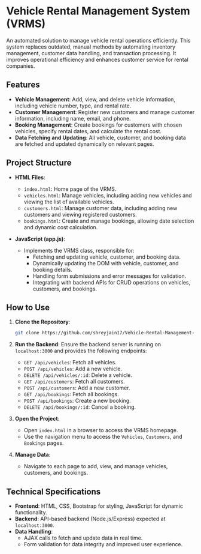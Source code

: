 # Vehicle Rental Management System (VRMS)

An automated solution to manage vehicle rental operations efficiently. This system replaces outdated, manual methods by automating inventory management, customer data handling, and transaction processing. It improves operational efficiency and enhances customer service for rental companies.

## Features

- **Vehicle Management**: Add, view, and delete vehicle information, including vehicle number, type, and rental rate.
- **Customer Management**: Register new customers and manage customer information, including name, email, and phone.
- **Booking Management**: Create bookings for customers with chosen vehicles, specify rental dates, and calculate the rental cost.
- **Data Fetching and Updating**: All vehicle, customer, and booking data are fetched and updated dynamically on relevant pages.

## Project Structure

- **HTML Files**:
  - `index.html`: Home page of the VRMS.
  - `vehicles.html`: Manage vehicles, including adding new vehicles and viewing the list of available vehicles.
  - `customers.html`: Manage customer data, including adding new customers and viewing registered customers.
  - `bookings.html`: Create and manage bookings, allowing date selection and dynamic cost calculation.

- **JavaScript (app.js)**:
  - Implements the VRMS class, responsible for:
    - Fetching and updating vehicle, customer, and booking data.
    - Dynamically updating the DOM with vehicle, customer, and booking details.
    - Handling form submissions and error messages for validation.
    - Integrating with backend APIs for CRUD operations on vehicles, customers, and bookings.

## How to Use

1. **Clone the Repository**:
   ```bash
   git clone https://github.com/shreyjain17/Vehicle-Rental-Management-System
   ```
2. **Run the Backend**:
   Ensure the backend server is running on `localhost:3000` and provides the following endpoints:
   - `GET /api/vehicles`: Fetch all vehicles.
   - `POST /api/vehicles`: Add a new vehicle.
   - `DELETE /api/vehicles/:id`: Delete a vehicle.
   - `GET /api/customers`: Fetch all customers.
   - `POST /api/customers`: Add a new customer.
   - `GET /api/bookings`: Fetch all bookings.
   - `POST /api/bookings`: Create a new booking.
   - `DELETE /api/bookings/:id`: Cancel a booking.

3. **Open the Project**:
   - Open `index.html` in a browser to access the VRMS homepage.
   - Use the navigation menu to access the `Vehicles`, `Customers`, and `Bookings` pages.

4. **Manage Data**:
   - Navigate to each page to add, view, and manage vehicles, customers, and bookings.

## Technical Specifications

- **Frontend**: HTML, CSS, Bootstrap for styling, JavaScript for dynamic functionality.
- **Backend**: API-based backend (Node.js/Express) expected at `localhost:3000`.
- **Data Handling**:
  - AJAX calls to fetch and update data in real time.
  - Form validation for data integrity and improved user experience.
